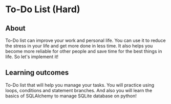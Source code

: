 # To-Do List (Hard)
## About
To-Do list can improve your work and personal life. You can use it to reduce the stress in your life and get more done in less time. It also helps you become more reliable for other people and save time for the best things in life. So let's implement it!

## Learning outcomes
To-Do list that will help you manage your tasks. You will practice using loops, conditions and statement branches. And also you will learn the basics of SQLAlchemy to manage SQLite database on python!
